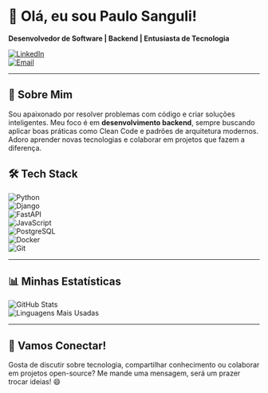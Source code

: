 # 👋 Olá, eu sou Paulo Sanguli!

**Desenvolvedor de Software | Backend | Entusiasta de Tecnologia**

[![LinkedIn](https://img.shields.io/badge/LinkedIn-Paulo%20Sanguli-blue?style=flat-square&logo=linkedin)](https://www.linkedin.com/in/paulo-sanguli/)  
[![Email](https://img.shields.io/badge/Email-paulosanguli%40gmail.com-red?style=flat-square&logo=gmail)](mailto:paulosanguli@gmail.com)  

---

## 🌟 Sobre Mim

Sou apaixonado por resolver problemas com código e criar soluções inteligentes. Meu foco é em **desenvolvimento backend**, sempre buscando aplicar boas práticas como Clean Code e padrões de arquitetura modernos. Adoro aprender novas tecnologias e colaborar em projetos que fazem a diferença.

## 🛠️ Tech Stack

![Python](https://img.shields.io/badge/-Python-3776AB?style=flat-square&logo=python&logoColor=white)  
![Django](https://img.shields.io/badge/-Django-092E20?style=flat-square&logo=django&logoColor=white)  
![FastAPI](https://img.shields.io/badge/-FastAPI-009688?style=flat-square&logo=fastapi&logoColor=white)  
![JavaScript](https://img.shields.io/badge/-JavaScript-F7DF1E?style=flat-square&logo=javascript&logoColor=black)  
![PostgreSQL](https://img.shields.io/badge/-PostgreSQL-336791?style=flat-square&logo=postgresql&logoColor=white)  
![Docker](https://img.shields.io/badge/-Docker-2496ED?style=flat-square&logo=docker&logoColor=white)  
![Git](https://img.shields.io/badge/-Git-F05032?style=flat-square&logo=git&logoColor=white)

---

## 📊 Minhas Estatísticas

![GitHub Stats](https://github-readme-stats.vercel.app/api?username=paulosanguli&show_icons=true&theme=radical)  
![Linguagens Mais Usadas](https://github-readme-stats.vercel.app/api/top-langs/?username=paulosanguli&layout=compact&theme=radical)  

---

## 🤝 Vamos Conectar!

Gosta de discutir sobre tecnologia, compartilhar conhecimento ou colaborar em projetos open-source? Me mande uma mensagem, será um prazer trocar ideias! 😄

